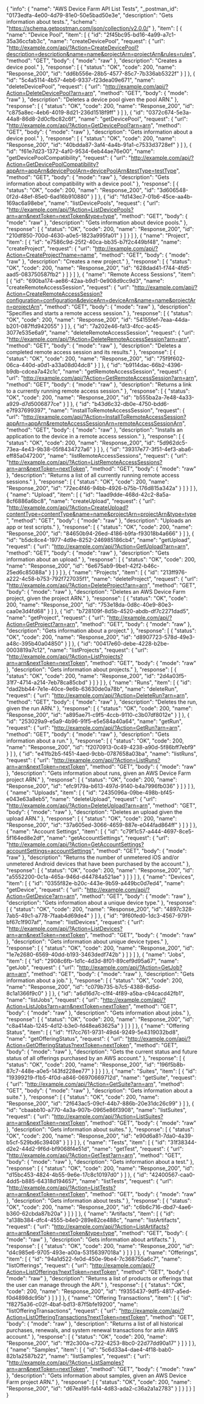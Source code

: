 {
  "info": {
    "name": "AWS Device Farm API List Tests",
    "_postman_id": "0173edfa-4e00-4d79-81e0-50e5bad50e3e",
    "description": "Gets information about tests.",
    "schema": "https://schema.getpostman.com/json/collection/v2.0.0/"
  },
  "item": [
    {
      "name": "Device Pool",
      "item": [
        {
          "id": "2f45bc95-bd16-4a99-a7c1-35a36ccfab3c",
          "name": "createDevicePool",
          "request": {
            "url": "http://example.com/api/?Action=CreateDevicePool?description=description&name=name&projectArn=projectArn&rules=rules",
            "method": "GET",
            "body": {
              "mode": "raw"
            },
            "description": "Creates a device pool."
          },
          "response": [
            {
              "status": "OK",
              "code": 200,
              "name": "Response_200",
              "id": "dd6b556e-28b5-4577-85c7-7b336ab5322f"
            }
          ]
        },
        {
          "id": "5c4a5114-4b57-4eb6-9337-f23dea09e671",
          "name": "deleteDevicePool",
          "request": {
            "url": "http://example.com/api/?Action=DeleteDevicePool?arn=arn",
            "method": "GET",
            "body": {
              "mode": "raw"
            },
            "description": "Deletes a device pool given the pool ARN."
          },
          "response": [
            {
              "status": "OK",
              "code": 200,
              "name": "Response_200",
              "id": "c875a8ec-4eb6-4019-8d21-236d1518f9ff"
            }
          ]
        },
        {
          "id": "0372c674-5e3a-44a8-86d8-2d0cfbc82c6f",
          "name": "getDevicePool",
          "request": {
            "url": "http://example.com/api/?Action=GetDevicePool?arn=arn",
            "method": "GET",
            "body": {
              "mode": "raw"
            },
            "description": "Gets information about a device pool."
          },
          "response": [
            {
              "status": "OK",
              "code": 200,
              "name": "Response_200",
              "id": "40bdda87-3af4-4a4b-91a1-c7533d3728ef"
            }
          ]
        },
        {
          "id": "f61e7d23-1372-4af0-9534-6eb44ae76e00",
          "name": "getDevicePoolCompatibility",
          "request": {
            "url": "http://example.com/api/?Action=GetDevicePoolCompatibility?appArn=appArn&devicePoolArn=devicePoolArn&testType=testType",
            "method": "GET",
            "body": {
              "mode": "raw"
            },
            "description": "Gets information about compatibility with a device pool."
          },
          "response": [
            {
              "status": "OK",
              "code": 200,
              "name": "Response_200",
              "id": "3d606548-0f2d-48ef-85e0-6ad16b910880"
            }
          ]
        },
        {
          "id": "fd143ec7-01b6-45ce-aa4b-169ac6a98ebe",
          "name": "listDevicePools",
          "request": {
            "url": "http://example.com/api/?Action=ListDevicePools?arn=arn&nextToken=nextToken&type=type",
            "method": "GET",
            "body": {
              "mode": "raw"
            },
            "description": "Gets information about device pools."
          },
          "response": [
            {
              "status": "OK",
              "code": 200,
              "name": "Response_200",
              "id": "210df850-700d-4630-a0e5-1823a995fa01"
            }
          ]
        }
      ]
    },
    {
      "name": "Project",
      "item": [
        {
          "id": "e7586c9d-25f2-40ca-bb35-b7f2c449bf48",
          "name": "createProject",
          "request": {
            "url": "http://example.com/api/?Action=CreateProject?name=name",
            "method": "GET",
            "body": {
              "mode": "raw"
            },
            "description": "Creates a new project."
          },
          "response": [
            {
              "status": "OK",
              "code": 200,
              "name": "Response_200",
              "id": "628dad41-f744-4fd5-aad5-083750587fb2"
            }
          ]
        }
      ]
    },
    {
      "name": "Remote Access Sessions",
      "item": [
        {
          "id": "690ba174-ae86-42aa-b9d1-0e908d9cc9d3",
          "name": "createRemoteAccessSession",
          "request": {
            "url": "http://example.com/api/?Action=CreateRemoteAccessSession?configuration=configuration&deviceArn=deviceArn&name=name&projectArn=projectArn",
            "method": "GET",
            "body": {
              "mode": "raw"
            },
            "description": "Specifies and starts a remote access session."
          },
          "response": [
            {
              "status": "OK",
              "code": 200,
              "name": "Response_200",
              "id": "54155fef-7eaa-44da-b201-087ffd942055"
            }
          ]
        },
        {
          "id": "7a202e46-fa13-4fcc-ac45-3077e535e6a9",
          "name": "deleteRemoteAccessSession",
          "request": {
            "url": "http://example.com/api/?Action=DeleteRemoteAccessSession?arn=arn",
            "method": "GET",
            "body": {
              "mode": "raw"
            },
            "description": "Deletes a completed remote access session and its results."
          },
          "response": [
            {
              "status": "OK",
              "code": 200,
              "name": "Response_200",
              "id": "75f9f602-06ca-440d-a0d1-a33a08d04dc8"
            }
          ]
        },
        {
          "id": "b9114dac-66b2-4396-b9db-cdcea7a42c1c",
          "name": "getRemoteAccessSession",
          "request": {
            "url": "http://example.com/api/?Action=GetRemoteAccessSession?arn=arn",
            "method": "GET",
            "body": {
              "mode": "raw"
            },
            "description": "Returns a link to a currently running remote access session."
          },
          "response": [
            {
              "status": "OK",
              "code": 200,
              "name": "Response_200",
              "id": "b555ba2a-7e48-4a33-a929-d7d5006877ce"
            }
          ]
        },
        {
          "id": "b43d6c32-db0e-4750-bdd6-e7f937699397",
          "name": "installToRemoteAccessSession",
          "request": {
            "url": "http://example.com/api/?Action=InstallToRemoteAccessSession?appArn=appArn&remoteAccessSessionArn=remoteAccessSessionArn",
            "method": "GET",
            "body": {
              "mode": "raw"
            },
            "description": "Installs an application to the device in a remote access session."
          },
          "response": [
            {
              "status": "OK",
              "code": 200,
              "name": "Response_200",
              "id": "5d962dc5-73ea-4e43-9b38-05f8434727a6"
            }
          ]
        },
        {
          "id": "39317e77-3f51-4ef3-aba6-eff85a047200",
          "name": "listRemoteAccessSessions",
          "request": {
            "url": "http://example.com/api/?Action=ListRemoteAccessSessions?arn=arn&nextToken=nextToken",
            "method": "GET",
            "body": {
              "mode": "raw"
            },
            "description": "Returns a list of all currently running remote access sessions."
          },
          "response": [
            {
              "status": "OK",
              "code": 200,
              "name": "Response_200",
              "id": "72ec4f46-94bb-4926-b75b-176d815a342a"
            }
          ]
        }
      ]
    },
    {
      "name": "Upload",
      "item": [
        {
          "id": "1aad9dde-468d-42c2-8a5a-8cf6886a6bc8",
          "name": "createUpload",
          "request": {
            "url": "http://example.com/api/?Action=CreateUpload?contentType=contentType&name=name&projectArn=projectArn&type=type",
            "method": "GET",
            "body": {
              "mode": "raw"
            },
            "description": "Uploads an app or test scripts."
          },
          "response": [
            {
              "status": "OK",
              "code": 200,
              "name": "Response_200",
              "id": "84650b94-26ed-4186-b9fa-f93018b4a666"
            }
          ]
        },
        {
          "id": "b5dc8ce4-1977-4d9e-8252-246985186cb4",
          "name": "getUpload",
          "request": {
            "url": "http://example.com/api/?Action=GetUpload?arn=arn",
            "method": "GET",
            "body": {
              "mode": "raw"
            },
            "description": "Gets information about an upload."
          },
          "response": [
            {
              "status": "OK",
              "code": 200,
              "name": "Response_200",
              "id": "6e675ab9-9be1-42f2-b46c-25ed6c85088a"
            }
          ]
        }
      ]
    },
    {
      "name": "Projects",
      "item": [
        {
          "id": "213ff976-a222-4c58-b753-792f727035f1",
          "name": "deleteProject",
          "request": {
            "url": "http://example.com/api/?Action=DeleteProject?arn=arn",
            "method": "GET",
            "body": {
              "mode": "raw"
            },
            "description": "Deletes an AWS Device Farm project, given the project ARN."
          },
          "response": [
            {
              "status": "OK",
              "code": 200,
              "name": "Response_200",
              "id": "753e18da-0d8c-40e9-80e3-caa0e3d4fd68"
            }
          ]
        },
        {
          "id": "b728109f-8d5b-4520-abdb-df7c2271dad5",
          "name": "getProject",
          "request": {
            "url": "http://example.com/api/?Action=GetProject?arn=arn",
            "method": "GET",
            "body": {
              "mode": "raw"
            },
            "description": "Gets information about a project."
          },
          "response": [
            {
              "status": "OK",
              "code": 200,
              "name": "Response_200",
              "id": "d8907723-578d-49e3-a48c-395b40a04850"
            }
          ]
        },
        {
          "id": "00417e60-debe-4228-b2be-0003819a7c12",
          "name": "listProjects",
          "request": {
            "url": "http://example.com/api/?Action=ListProjects?arn=arn&nextToken=nextToken",
            "method": "GET",
            "body": {
              "mode": "raw"
            },
            "description": "Gets information about projects."
          },
          "response": [
            {
              "status": "OK",
              "code": 200,
              "name": "Response_200",
              "id": "2d4a03f5-31f7-4714-a214-7eb78ca85cbd"
            }
          ]
        }
      ]
    },
    {
      "name": "Runs",
      "item": [
        {
          "id": "dad2bb44-7e1e-40ce-9e6b-63630de0a78b",
          "name": "deleteRun",
          "request": {
            "url": "http://example.com/api/?Action=DeleteRun?arn=arn",
            "method": "GET",
            "body": {
              "mode": "raw"
            },
            "description": "Deletes the run, given the run ARN."
          },
          "response": [
            {
              "status": "OK",
              "code": 200,
              "name": "Response_200",
              "id": "a895ae71-c9f5-4ccb-9110-c3b07df8012e"
            }
          ]
        },
        {
          "id": "253029a9-e5a9-4b96-91f5-e5e584a40a64",
          "name": "getRun",
          "request": {
            "url": "http://example.com/api/?Action=GetRun?arn=arn",
            "method": "GET",
            "body": {
              "mode": "raw"
            },
            "description": "Gets information about a run."
          },
          "response": [
            {
              "status": "OK",
              "code": 200,
              "name": "Response_200",
              "id": "f2070913-0c49-4238-a90d-5f86bff7ebf9"
            }
          ]
        },
        {
          "id": "e41fb2b5-f451-4aed-9cbb-0787658a03ba",
          "name": "listRuns",
          "request": {
            "url": "http://example.com/api/?Action=ListRuns?arn=arn&nextToken=nextToken",
            "method": "GET",
            "body": {
              "mode": "raw"
            },
            "description": "Gets information about runs, given an AWS Device Farm project ARN."
          },
          "response": [
            {
              "status": "OK",
              "code": 200,
              "name": "Response_200",
              "id": "efc9179a-b613-497d-9140-b4a7996fb036"
            }
          ]
        }
      ]
    },
    {
      "name": "Uploads",
      "item": [
        {
          "id": "2435096a-09be-498b-bf45-e043e63a8eb5",
          "name": "deleteUpload",
          "request": {
            "url": "http://example.com/api/?Action=DeleteUpload?arn=arn",
            "method": "GET",
            "body": {
              "mode": "raw"
            },
            "description": "Deletes an upload given the upload ARN."
          },
          "response": [
            {
              "status": "OK",
              "code": 200,
              "name": "Response_200",
              "id": "37a605ed-3066-4659-887e-e044fad864ff"
            }
          ]
        }
      ]
    },
    {
      "name": "Account Settings",
      "item": [
        {
          "id": "c79f1c57-a444-4697-8ce5-5f164ed8e2df",
          "name": "getAccountSettings",
          "request": {
            "url": "http://example.com/api/?Action=GetAccountSettings?accountSettings=accountSettings",
            "method": "GET",
            "body": {
              "mode": "raw"
            },
            "description": "Returns the number of unmetered iOS and/or unmetered Android devices that have been purchased by the account."
          },
          "response": [
            {
              "status": "OK",
              "code": 200,
              "name": "Response_200",
              "id": "a5552200-0c1a-465a-946d-d44784a521ae"
            }
          ]
        }
      ]
    },
    {
      "name": "Devices",
      "item": [
        {
          "id": "0355f82e-b20c-443e-9b59-a449bc0d7ed4",
          "name": "getDevice",
          "request": {
            "url": "http://example.com/api/?Action=GetDevice?arn=arn",
            "method": "GET",
            "body": {
              "mode": "raw"
            },
            "description": "Gets information about a unique device type."
          },
          "response": [
            {
              "status": "OK",
              "code": 200,
              "name": "Response_200",
              "id": "4897c328-7ab5-49c1-a778-7faab4d69de4"
            }
          ]
        },
        {
          "id": "9f60fed0-1dc3-4567-9791-bf67c1f907af",
          "name": "listDevices",
          "request": {
            "url": "http://example.com/api/?Action=ListDevices?arn=arn&nextToken=nextToken",
            "method": "GET",
            "body": {
              "mode": "raw"
            },
            "description": "Gets information about unique device types."
          },
          "response": [
            {
              "status": "OK",
              "code": 200,
              "name": "Response_200",
              "id": "1e7e2680-6569-40dd-b193-3463dedf742b"
            }
          ]
        }
      ]
    },
    {
      "name": "Jobs",
      "item": [
        {
          "id": "2908c6fb-1d1c-4d3d-8f01-89cef9d95a67",
          "name": "getJob",
          "request": {
            "url": "http://example.com/api/?Action=GetJob?arn=arn",
            "method": "GET",
            "body": {
              "mode": "raw"
            },
            "description": "Gets information about a job."
          },
          "response": [
            {
              "status": "OK",
              "code": 200,
              "name": "Response_200",
              "id": "c079b735-b7c5-4388-8d5d-8c1a1366f9c0"
            }
          ]
        },
        {
          "id": "a6d16d7c-c1f4-4f89-a5ba-c94cacd42fb1",
          "name": "listJobs",
          "request": {
            "url": "http://example.com/api/?Action=ListJobs?arn=arn&nextToken=nextToken",
            "method": "GET",
            "body": {
              "mode": "raw"
            },
            "description": "Gets information about jobs."
          },
          "response": [
            {
              "status": "OK",
              "code": 200,
              "name": "Response_200",
              "id": "c8a414ab-1245-4d12-b3e0-fd48ea63625a"
            }
          ]
        }
      ]
    },
    {
      "name": "Offering Status",
      "item": [
        {
          "id": "f17cc761-9731-49d4-9249-5e4319032bd8",
          "name": "getOfferingStatus",
          "request": {
            "url": "http://example.com/api/?Action=GetOfferingStatus?nextToken=nextToken",
            "method": "GET",
            "body": {
              "mode": "raw"
            },
            "description": "Gets the current status and future status of all offerings purchased by an AWS account."
          },
          "response": [
            {
              "status": "OK",
              "code": 200,
              "name": "Response_200",
              "id": "196f5b8b-87c7-448e-a0e5-143fd228ee77"
            }
          ]
        }
      ]
    },
    {
      "name": "Suites",
      "item": [
        {
          "id": "19399219-f1b5-4f0d-a846-06970669712d",
          "name": "getSuite",
          "request": {
            "url": "http://example.com/api/?Action=GetSuite?arn=arn",
            "method": "GET",
            "body": {
              "mode": "raw"
            },
            "description": "Gets information about a suite."
          },
          "response": [
            {
              "status": "OK",
              "code": 200,
              "name": "Response_200",
              "id": "2f643ac5-09cf-44b7-886b-20e31dc26c99"
            }
          ]
        },
        {
          "id": "cbaabb10-a770-4a3a-907b-0965e86f3908",
          "name": "listSuites",
          "request": {
            "url": "http://example.com/api/?Action=ListSuites?arn=arn&nextToken=nextToken",
            "method": "GET",
            "body": {
              "mode": "raw"
            },
            "description": "Gets information about suites."
          },
          "response": [
            {
              "status": "OK",
              "code": 200,
              "name": "Response_200",
              "id": "e90d6a81-7da0-4a39-b5cf-529bd6c39408"
            }
          ]
        }
      ]
    },
    {
      "name": "Tests",
      "item": [
        {
          "id": "31f38344-d2e2-44d2-9f6d-bf9068f4e51d",
          "name": "getTest",
          "request": {
            "url": "http://example.com/api/?Action=GetTest?arn=arn",
            "method": "GET",
            "body": {
              "mode": "raw"
            },
            "description": "Gets information about a test."
          },
          "response": [
            {
              "status": "OK",
              "code": 200,
              "name": "Response_200",
              "id": "d15bc453-4824-4b55-9e6e-17c8c10197d0"
            }
          ]
        },
        {
          "id": "42400567-caa0-4dd5-b885-64318d194657",
          "name": "listTests",
          "request": {
            "url": "http://example.com/api/?Action=ListTests?arn=arn&nextToken=nextToken",
            "method": "GET",
            "body": {
              "mode": "raw"
            },
            "description": "Gets information about tests."
          },
          "response": [
            {
              "status": "OK",
              "code": 200,
              "name": "Response_200",
              "id": "c6b6c716-dbd7-4ae6-b360-62cbda87b20a"
            }
          ]
        }
      ]
    },
    {
      "name": "Artifacts",
      "item": [
        {
          "id": "a138b384-dfc4-4555-b4e0-289e82ce488c",
          "name": "listArtifacts",
          "request": {
            "url": "http://example.com/api/?Action=ListArtifacts?arn=arn&nextToken=nextToken&type=type",
            "method": "GET",
            "body": {
              "mode": "raw"
            },
            "description": "Gets information about artifacts."
          },
          "response": [
            {
              "status": "OK",
              "code": 200,
              "name": "Response_200",
              "id": "d4c985e6-9705-493e-a00a-53156397018a"
            }
          ]
        }
      ]
    },
    {
      "name": "Offerings",
      "item": [
        {
          "id": "94a1d522-fe0d-450e-9be4-7c368755a6c7",
          "name": "listOfferings",
          "request": {
            "url": "http://example.com/api/?Action=ListOfferings?nextToken=nextToken",
            "method": "GET",
            "body": {
              "mode": "raw"
            },
            "description": "Returns a list of products or offerings that the user can manage through the API."
          },
          "response": [
            {
              "status": "OK",
              "code": 200,
              "name": "Response_200",
              "id": "f9355437-9df5-4817-a5ed-f0d4898dc95b"
            }
          ]
        }
      ]
    },
    {
      "name": "Offering Transactions",
      "item": [
        {
          "id": "f8275a36-c02f-4baf-bd13-87f5bfe19200",
          "name": "listOfferingTransactions",
          "request": {
            "url": "http://example.com/api/?Action=ListOfferingTransactions?nextToken=nextToken",
            "method": "GET",
            "body": {
              "mode": "raw"
            },
            "description": "Returns a list of all historical purchases, renewals, and system renewal transactions for an\n      AWS account."
          },
          "response": [
            {
              "status": "OK",
              "code": 200,
              "name": "Response_200",
              "id": "ff2c300a-c722-4253-8bc0-22d77dd90a17"
            }
          ]
        }
      ]
    },
    {
      "name": "Samples",
      "item": [
        {
          "id": "5c6d33a4-dae4-4f18-bab0-82b1a2587b22",
          "name": "listSamples",
          "request": {
            "url": "http://example.com/api/?Action=ListSamples?arn=arn&nextToken=nextToken",
            "method": "GET",
            "body": {
              "mode": "raw"
            },
            "description": "Gets information about samples, given an AWS Device Farm project ARN."
          },
          "response": [
            {
              "status": "OK",
              "code": 200,
              "name": "Response_200",
              "id": "d67ea191-fa14-4d83-ada2-c36a2a1a2783"
            }
          ]
        }
      ]
    }
  ]
}